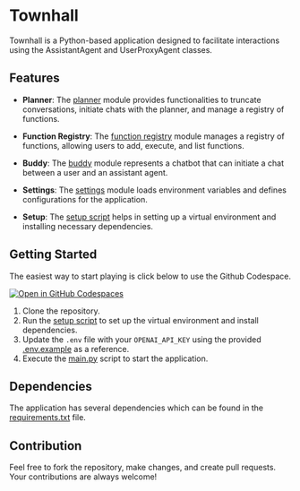 # Townhall

Townhall is a Python-based application designed to facilitate interactions using the AssistantAgent and UserProxyAgent classes.

## Features

- **Planner**: The [planner](https://github.com/shoutsid/townhall/blob/main/agents/planner.py) module provides functionalities to truncate conversations, initiate chats with the planner, and manage a registry of functions.

- **Function Registry**: The [function registry](https://github.com/shoutsid/townhall/blob/main/agents/function_registry.py) module manages a registry of functions, allowing users to add, execute, and list functions.

- **Buddy**: The [buddy](https://github.com/shoutsid/townhall/blob/main/agents/buddy.py) module represents a chatbot that can initiate a chat between a user and an assistant agent.

- **Settings**: The [settings](https://github.com/shoutsid/townhall/blob/main/settings.py) module loads environment variables and defines configurations for the application.

- **Setup**: The [setup script](https://github.com/shoutsid/townhall/blob/main/setup.sh) helps in setting up a virtual environment and installing necessary dependencies.

## Getting Started
The easiest way to start playing is click below to use the Github Codespace.

[![Open in GitHub Codespaces](https://github.com/codespaces/badge.svg)](https://codespaces.new/shoutsid/townhall?quickstart=1)

1. Clone the repository.
2. Run the [setup script](https://github.com/shoutsid/townhall/blob/main/setup.sh) to set up the virtual environment and install dependencies.
3. Update the `.env` file with your `OPENAI_API_KEY` using the provided [.env.example](https://github.com/shoutsid/townhall/blob/main/.env.example) as a reference.
4. Execute the [main.py](https://github.com/shoutsid/townhall/blob/main/main.py) script to start the application.

## Dependencies

The application has several dependencies which can be found in the [requirements.txt](https://github.com/shoutsid/townhall/blob/main/requirements.txt) file.

## Contribution

Feel free to fork the repository, make changes, and create pull requests. Your contributions are always welcome!
